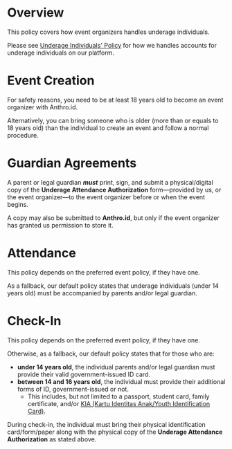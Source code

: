 # Overview
This policy covers how event organizers handles underage individuals.

Please see [Underage Individuals' Policy](/legal/underage) for how we handles accounts for underage individuals on our platform.

# Event Creation
For safety reasons, you need to be at least 18 years old to become an event organizer with Anthro.id.

Alternatively, you can bring someone who is older (more than or equals to 18 years old) than the individual to create an event and follow a normal procedure.

# Guardian Agreements
A parent or legal guardian ***must*** print, sign, and submit a physical/digital copy of the **Underage Attendance Authorization** form—provided by us, or the event organizer—to the event organizer before or when the event begins.

A copy may also be submitted to **Anthro.id**, but only if the event organizer has granted us permission to store it.

# Attendance
This policy depends on the preferred event policy, if they have one.

As a fallback, our default policy states that underage individuals (under 14 years old) must be accompanied by parents and/or legal guardian.

# Check-In
This policy depends on the preferred event policy, if they have one.

Otherwise, as a fallback, our default policy states that for those who are:
- **under 14 years old**, the individual parents and/or legal guardian must provide their valid government-issued ID card.
- **between 14 and 16 years old**, the individual must provide their additional forms of ID, government-issued or not.
  - This includes, but not limited to a passport, student card, family certificate, and/or [KIA (Kartu Identitas Anak/Youth Identification Card)](https://hellosehat.com/parenting/anak-6-sampai-9-tahun/tumbuh-kembang-anak/kartu-identitas-anak/).

During check-in, the individual must bring their physical identification card/form/paper along with the physical copy of the **Underage Attendance Authorization** as stated above.